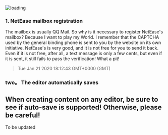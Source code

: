 ![loading](https://saber2pr.top/MyWeb/resource/image/yixierangrenzhuakuangde.webp)
### 1. NetEase mailbox registration
The mailbox is usually QQ Mail. So why is it necessary to register NetEase's mailbox?
Because I want to play my World. I remember that the CAPTCHA used by the general binding phone is sent to you by the website on its own initiative. NetEase's is very good, and it is not free for you to send it back.
Even if it is not free, after all, a text message is only a few cents, but even if it is sent, it still fails to pass the verification! What a pit!
> Tue Jan 21 2020 18:12:43 GMT+0000 (GMT)
### two。 The editor automatically saves
When creating content on any editor, be sure to see if auto-save is supported! Otherwise, please be careful!
---
To be updated